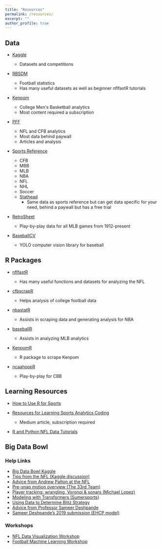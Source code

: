 ```yaml
---
title: "Resources"
permalink: /resources/
excerpt: ""
author_profile: true
---
```

## Data

- [Kaggle](https://www.kaggle.com/)
    - Datasets and competitions

- [RBSDM](https://rbsdm.com/)
    - Football statistics
    - Has many useful datasets as well as beginner nflfastR tutorials

- [Kenpom](https://kenpom.com/)
    - College Men's Basketball analytics
    - Most content required a subscription

- [PFF](https://www.pff.com/)
    - NFL and CFB analytics
    - Most data behind paywall
    - Articles and analysis

- [Sports Reference](https://www.sports-reference.com/)
    - CFB
    - MBB
    - MLB
    - NBA
    - NFL
    - NHL
    - Soccer
    - [Stathead](https://stathead.com/)
        - Same data as sports reference but can get data specific for your need, behind a paywall but has a free trial

- [RetroSheet](https://www.retrosheet.org/game.htm)
    - Play-by-play data for all MLB games from 1912-present

- [BaseballCV](https://github.com/dylandru/BaseballCV/tree/main)
    - YOLO computer vision library for baseball
## R Packages

- [nflfastR](https://www.nflfastr.com/)
    - Has many useful functions and datasets for analyzing the NFL

- [cfbscrapR](https://github.com/saiemgilani/cfbscrapR)
    - Helps analysis of college football data

- [nbastatR](https://www.rdocumentation.org/packages/nbastatR/versions/0.1.10131)
    - Assists in scraping data and generating analysis for NBA

- [baseballR](https://github.com/BillPetti/baseballr)
    - Assists in analyzing MLB analytics

- [KenpomR](https://github.com/saiemgilani/kenpomR)
    - R package to scrape Kenpom

- [ncaahoopR](https://github.com/lbenz730/ncaahoopR)
    - Play-by-play for CBB

## Learning Resources

- [How to Use R for Sports](https://techgraphs.fangraphs.com/how-to-use-r-for-sports-stats-part-1-the-absolute-basics/)

- [Resources for Learning Sports Analytics Coding](https://phdemotions.medium.com/resources-for-learning-sports-analytics-coding-3551bfcc4af)
    - Medium article, subscription required

- [R and Python NFL Data Tutorials](https://twitter.com/tejfbanalytics?ref_src=twsrc%5Etfw%7Ctwcamp%5Etweetembed%7Ctwterm%5E1738610311203061862%7Ctwgr%5Ea4508bbe5277c4c507662225b19f676cdb55d5ee%7Ctwcon%5Es1_&ref_url=https%3A%2F%2Fwiscosac.wordpress.com%2Fresources%2F)


## Big Data Bowl

### Help Links

- [Big Data Bowl Kaggle](https://www.kaggle.com/competitions/nfl-big-data-bowl-2025)
- [Tips from the NFL (Kaggle discussion)](https://www.kaggle.com/competitions/nfl-big-data-bowl-2025/discussion/539921)
- [Advice from Andrew Patton at the NFL](https://x.com/anpatt7/status/1746209633562443948)
- [Pre-snap motion overview (The 33rd Team)](https://www.the33rdteam.com/how-and-why-nfl-offenses-use-pre-snap-motion/)
- [Player tracking: wrangling, Voronoi & sonars (Michael Lopez)](https://www.kaggle.com/code/statsbymichaellopez/nfl-tracking-wrangling-voronoi-and-sonars)
- [Modeling with Transformers (Sumersports)](https://www.kaggle.com/code/pvabish/modeling-with-transformers-by-sumersports)
- [Using Data to Determine Blitz Strategy](https://www.kaggle.com/code/dominicborsani/using-data-to-determine-blitz-strategy/notebook)
- [Advice from Professor Sameer Deshpande](/2024/11/07/11-07-24-meeting/)
- [Sameer Deshpande’s 2019 submission (EHCP model)](https://skdeshpande91.github.io/publications/2019-10-27-ehcp)

### Workshops

- [NFL Data Visualization Workshop](workshop/2023/FA/DataVisuilization)
- [Football Machine Learning Workshop](workshop/2024/FA/FootballML)